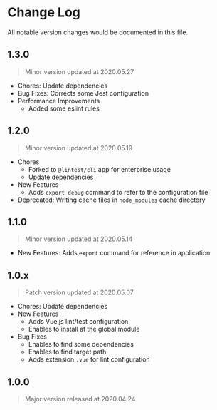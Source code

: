 # Change Log
All notable version changes would be documented in this file.

## 1.3.0
> Minor version updated at 2020.05.27
- Chores: Update dependencies
- Bug Fixes: Corrects some Jest configuration
- Performance Improvements
  - Added some eslint rules

## 1.2.0
> Minor version updated at 2020.05.19
- Chores
  - Forked to `@lintest/cli` app for enterprise usage
  - Update dependencies
- New Features
  - Adds `export debug` command to refer to the configuration file
- Deprecated: Writing cache files in `node_modules` cache directory

## 1.1.0
> Minor version updated at 2020.05.14
- New Features: Adds `export` command for reference in application

## 1.0.x
> Patch version updated at 2020.05.07
- Chores: Update dependencies
- New Features
  - Adds Vue.js lint/test configuration
  - Enables to install at the global module
- Bug Fixes
  - Enables to find some dependencies
  - Enables to find target path
  - Adds extension `.vue` for lint configuration

## 1.0.0
> Major version released at 2020.04.24
